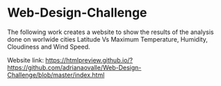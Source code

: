 # Web-Design-Challenge

The following work creates a website to show the results of the analysis done on worlwide cities Latitude Vs Maximum Temperature, Humidity, Cloudiness and Wind Speed.


Website link: https://htmlpreview.github.io/?https://github.com/adrianaovalle/Web-Design-Challenge/blob/master/index.html
